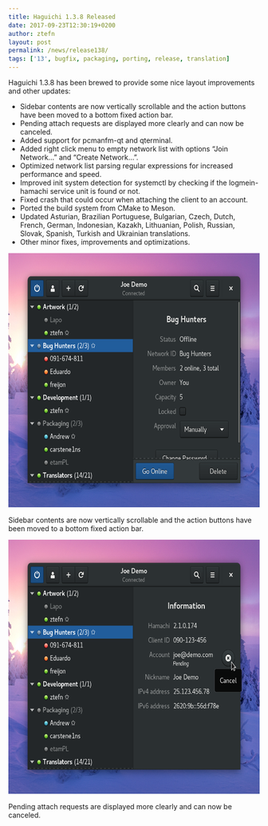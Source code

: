 ```yaml
---
title: Haguichi 1.3.8 Released
date: 2017-09-23T12:30:19+0200
author: ztefn
layout: post
permalink: /news/release138/
tags: ['13', bugfix, packaging, porting, release, translation]
---
```

Haguichi 1.3.8 has been brewed to provide some nice layout improvements and other updates:

  * Sidebar contents are now vertically scrollable and the action buttons have been moved to a bottom fixed action bar.
  * Pending attach requests are displayed more clearly and can now be canceled.
  * Added support for pcmanfm-qt and qterminal.
  * Added right click menu to empty network list with options &#8220;Join Network&#8230;&#8221; and &#8220;Create Network&#8230;&#8221;.
  * Optimized network list parsing regular expressions for increased performance and speed.
  * Improved init system detection for systemctl by checking if the logmein-hamachi service unit is found or not.
  * Fixed crash that could occur when attaching the client to an account.
  * Ported the build system from CMake to Meson.
  * Updated Asturian, Brazilian Portuguese, Bulgarian, Czech, Dutch, French, German, Indonesian, Kazakh, Lithuanian, Polish, Russian, Slovak, Spanish, Turkish and Ukrainian translations.
  * Other minor fixes, improvements and optimizations.

<div class="caption center-text">
  <img src="/resources/138-main-window-scrollable-sidebar.png" alt="Vertically scrollable sidebar" width="640" height="510" />
  <p class="caption-text">Sidebar contents are now vertically scrollable and the action buttons have been moved to a bottom fixed action bar.</p>
</div>

<div class="caption center-text">
  <img src="/resources/138-main-window-cancel-attach-request.png" alt="Cancel attach request" width="640" height="510" />
  <p class="caption-text">Pending attach requests are displayed more clearly and can now be canceled.</p>
</div>
